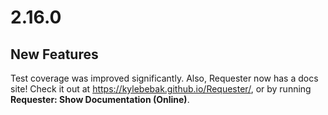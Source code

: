 # 2.16.0

## New Features

Test coverage was improved significantly. Also, Requester now has a docs site! Check it out at <https://kylebebak.github.io/Requester/>, or by running **Requester: Show Documentation (Online)**.
